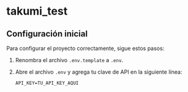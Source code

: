 # takumi_test

## Configuración inicial

Para configurar el proyecto correctamente, sigue estos pasos:

1. Renombra el archivo `.env.template` a `.env`.

2. Abre el archivo `.env` y agrega tu clave de API en la siguiente línea:

   ```env
   API_KEY=TU_API_KEY_AQUI
